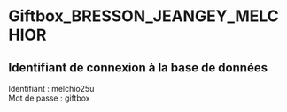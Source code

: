 # Giftbox_BRESSON_JEANGEY_MELCHIOR

## Identifiant de connexion à la base de données
Identifiant : melchio25u  
Mot de passe : giftbox
